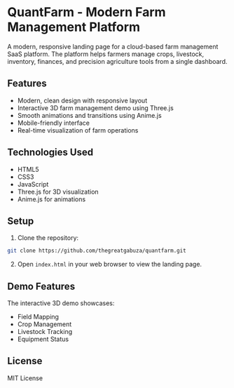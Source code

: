 # QuantFarm - Modern Farm Management Platform

A modern, responsive landing page for a cloud-based farm management SaaS platform. The platform helps farmers manage crops, livestock, inventory, finances, and precision agriculture tools from a single dashboard.

## Features

- Modern, clean design with responsive layout
- Interactive 3D farm management demo using Three.js
- Smooth animations and transitions using Anime.js
- Mobile-friendly interface
- Real-time visualization of farm operations

## Technologies Used

- HTML5
- CSS3
- JavaScript
- Three.js for 3D visualization
- Anime.js for animations

## Setup

1. Clone the repository:
```bash
git clone https://github.com/thegreatgabuza/quantfarm.git
```

2. Open `index.html` in your web browser to view the landing page.

## Demo Features

The interactive 3D demo showcases:
- Field Mapping
- Crop Management
- Livestock Tracking
- Equipment Status

## License

MIT License 